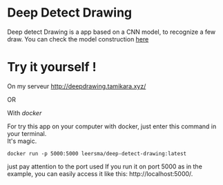 
# Deep Detect Drawing

Deep detect Drawing is a app based on a CNN model, to recognize a few draw.
You can check the model construction [here](https://github.com/leersmathieu/deep-detect-drawing/blob/master/modeling%20notebook/object_recognition_model.ipynb)

# Try it yourself !

On my serveur http://deepdrawing.tamikara.xyz/

OR

With *docker*


For try this app on your computer with docker, just enter this command in your terminal.   
It's magic.

```docker
docker run -p 5000:5000 leersma/deep-detect-drawing:latest
```
just pay attention to the port used
If you run it on port 5000 as in the example, you can easily access it like this: http://localhost:5000/.
